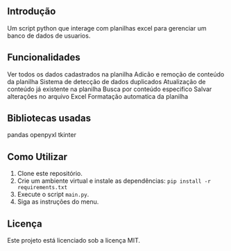## Introdução
Um script python que interage com planilhas excel para gerenciar um banco de dados de usuarios.

## Funcionalidades
Ver todos os dados cadastrados na planilha
Adicão e remoção de conteúdo da planilha
Sistema de detecção de dados duplicados
Atualização de conteúdo já existente na planilha
Busca por conteúdo especifico
Salvar alterações no arquivo Excel
Formatação automatica da planilha

## Bibliotecas usadas
pandas
openpyxl
tkinter

## Como Utilizar
1. Clone este repositório.
2. Crie um ambiente virtual e instale as dependências: `pip install -r requirements.txt`
3. Execute o script `main.py`.
4. Siga as instruções do menu.

## Licença
Este projeto está licenciado sob a licença MIT.
